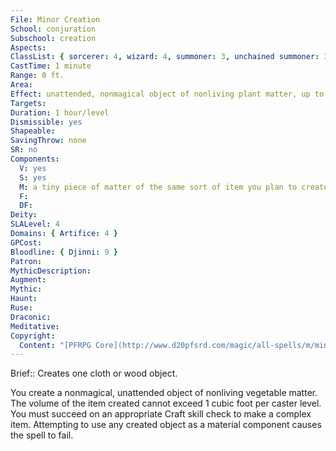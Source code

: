 ```yaml
---
File: Minor Creation
School: conjuration
Subschool: creation
Aspects: 
ClassList: { sorcerer: 4, wizard: 4, summoner: 3, unchained summoner: 3, witch: 4, occultist: 3, psychic: 4, spiritualist: 3 }
CastTime: 1 minute
Range: 0 ft.
Area: 
Effect: unattended, nonmagical object of nonliving plant matter, up to 1 cu. ft./level
Targets: 
Duration: 1 hour/level
Dismissible: yes
Shapeable: 
SavingThrow: none
SR: no
Components:
  V: yes
  S: yes
  M: a tiny piece of matter of the same sort of item you plan to create with minor creation
  F: 
  DF: 
Deity: 
SLALevel: 4
Domains: { Artifice: 4 }
GPCost: 
Bloodline: { Djinni: 9 }
Patron: 
MythicDescription: 
Augment: 
Mythic: 
Haunt: 
Ruse: 
Draconic: 
Meditative: 
Copyright:
  Content: "[PFRPG Core](http://www.d20pfsrd.com/magic/all-spells/m/minor-creation)"
---
```

Brief:: Creates one cloth or wood object.

You create a nonmagical, unattended object of nonliving vegetable matter. The volume of the item created cannot exceed 1 cubic foot per caster level. You must succeed on an appropriate Craft skill check to make a complex item.  Attempting to use any created object as a material component causes the spell to fail.
